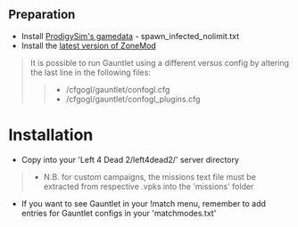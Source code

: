 ## Preparation

 * Install [ProdigySim's gamedata](https://github.com/ProdigySim/DirectInfectedSpawn) - spawn_infected_nolimit.txt 
 * Install the [latest version of ZoneMod](https://github.com/SirPlease/L4D2-Competitive-Rework) 
 > It is possible to run Gauntlet using a different versus config by altering the last line in the following files: 
 >> * /cfgogl/gauntlet/confogl.cfg            
 >> * /cfgogl/gauntlet/confogl_plugins.cfg
 
# Installation 

 * Copy into your 'Left 4 Dead 2/left4dead2/' server directory
> * N.B. for custom campaigns, the missions text file   must be extracted from respective .vpks into the 'missions' folder
 * If you want to see Gauntlet in your !match menu, remember to add entries for Gauntlet configs in your 'matchmodes.txt'  


